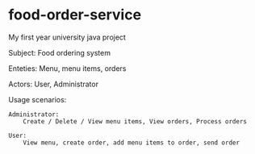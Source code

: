 # food-order-service
My first year university java project

Subject: Food ordering system 

Enteties: Menu, menu items, orders

Actors: User, Administrator

Usage scenarios:

    Administrator:
        Create / Delete / View menu items, View orders, Process orders
        
    User: 
        View menu, create order, add menu items to order, send order

